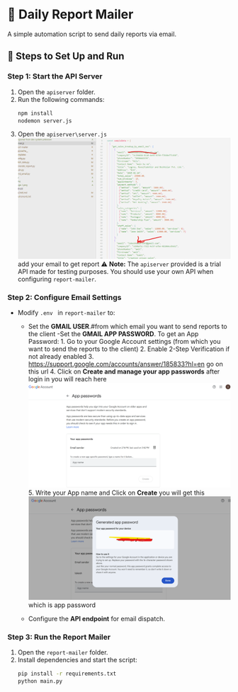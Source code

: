 # 🚀 Daily Report Mailer

A simple automation script to send daily reports via email.

## 📌 Steps to Set Up and Run

### **Step 1: Start the API Server**
1. Open the `apiserver` folder.
2. Run the following commands:
   ```sh
   npm install
   nodemon server.js
   ```
3. Open the `apiserver\server.js` ![alt text](image.png) add your email to get report 
   ⚠ **Note:** The `apiserver` provided is a trial API made for testing purposes. You should use your own API when configuring `report-mailer`.


### **Step 2: Configure Email Settings**
- Modify `.env ` in `report-mailer` to:
  - Set the **GMAIL USER**.#from which email you want to send reports to the client 
  -Set the **GMAIL APP PASSWORD**.
      To get an App Password:
         1. Go to your Google Account settings (from which you want to send the reports to the client)
         2. Enable 2-Step Verification if not already enabled
         3. https://support.google.com/accounts/answer/185833?hl=en     go on this url 
         4. Click on **Create and manage your app passwords**  after login in you will reach here ![alt text](2.png)
         5. Write your App name and Click on **Create** you will get this ![alt text](image-1.png) which is app password 
    
  - Configure the **API endpoint** for email dispatch.

### **Step 3: Run the Report Mailer**
1. Open the `report-mailer` folder.
2. Install dependencies and start the script:
   ```sh
   pip install -r requirements.txt
   python main.py
   
